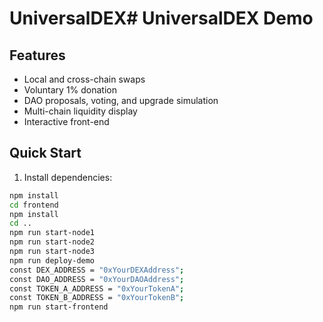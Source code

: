 # UniversalDEX# UniversalDEX Demo

## Features
- Local and cross-chain swaps
- Voluntary 1% donation
- DAO proposals, voting, and upgrade simulation
- Multi-chain liquidity display
- Interactive front-end

## Quick Start

1. Install dependencies:
```bash
npm install
cd frontend
npm install
cd ..
npm run start-node1
npm run start-node2
npm run start-node3
npm run deploy-demo
const DEX_ADDRESS = "0xYourDEXAddress";
const DAO_ADDRESS = "0xYourDAOAddress";
const TOKEN_A_ADDRESS = "0xYourTokenA";
const TOKEN_B_ADDRESS = "0xYourTokenB";
npm run start-frontend


